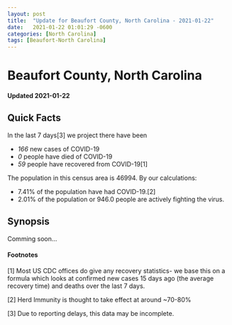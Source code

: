 ```yaml
---
layout: post
title:  "Update for Beaufort County, North Carolina - 2021-01-22"
date:   2021-01-22 01:01:29 -0600
categories: [North Carolina]
tags: [Beaufort-North Carolina]
---
```


# Beaufort County, North Carolina
#### Updated 2021-01-22

## Quick Facts

In the last 7 days[3] we project there have been
- *166* new cases of COVID-19
- *0* people have died of COVID-19
- *59* people have recovered from COVID-19[1]

The population in this census area is 46994. By our calculations:
- 7.41% of the population have had COVID-19.[2]
- 2.01% of the population or 946.0 people are actively fighting the virus.

## Synopsis

Comming soon...


#### Footnotes

[1] Most US CDC offices do give any recovery statistics- we base this on a formula which looks at confirmed new cases
15 days ago (the average recovery time) and deaths over the last 7 days.

[2] Herd Immunity is thought to take effect at around ~70-80%

[3] Due to reporting delays, this data may be incomplete.
 
    